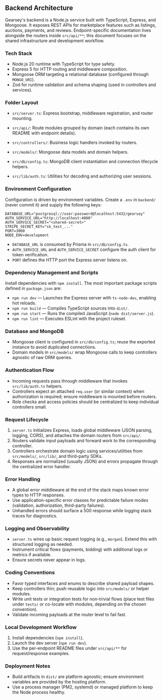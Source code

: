 ## Backend Architecture

Gearsey's backend is a Node.js service built with TypeScript, Express, and Mongoose. It exposes REST APIs for marketplace features such as listings, auctions, payments, and reviews. Endpoint-specific documentation lives alongside the routers inside `src/api/**`; this document focuses on the shared infrastructure and development workflow.

### Tech Stack
- Node.js 20 runtime with TypeScript for type safety.
- Express 5 for HTTP routing and middleware composition.
- Mongoose ORM targeting a relational database (configured through `MONGO_URI`).
- Zod for runtime validation and schema shaping (used in controllers and services).

### Folder Layout
- `src/server.ts`: Express bootstrap, middleware registration, and router mounting.

- `src/api/`: Route modules grouped by domain (each contains its own README with endpoint details).
- `src/controllers/`: Business logic handlers invoked by routers.
- `src/models/`: Mongoose data models and domain helpers.
- `src/db/config.ts`: MongoDB client instantiation and connection lifecycle helpers.
- `src/lib/auth.ts`: Utilities for decoding and authorizing user sessions.

### Environment Configuration
Configuration is driven by environment variables. Create a `.env` in `backend/` (never commit it) and supply the following keys:

```
DATABASE_URL="postgresql://user:password@localhost:5432/gearsey"
AUTH_SERVICE_URL="http://localhost:4000"
AUTH_SERVICE_SECRET="<shared-secret>"
STRIPE_SECRET_KEY="sk_test_..."
PORT=3000
NODE_ENV=development
```

- `DATABASE_URL` is consumed by Prisma in `src/db/config.ts`.
- `AUTH_SERVICE_URL` and `AUTH_SERVICE_SECRET` configure the auth client for token verification.
- `PORT` defines the HTTP port the Express server listens on.

### Dependency Management and Scripts
Install dependencies with `npm install`. The most important package scripts defined in `package.json` are:

- `npm run dev` — Launches the Express server with `ts-node-dev`, enabling hot reloads.
- `npm run build` — Compiles TypeScript sources into `dist/`.
- `npm run start` — Runs the compiled JavaScript (`node dist/server.js`).
- `npm run lint` — Executes ESLint with the project ruleset.

### Database and MongoDB
- Mongoose client is configured in `src/db/config.ts`; reuse the exported instance to avoid duplicated connections.
- Domain models in `src/models/` wrap Mongoose calls to keep controllers agnostic of raw ORM queries.

### Authentication Flow
- Incoming requests pass through middleware that invokes `src/lib/auth.ts` helpers.
- Controllers expect an attached `req.user` (or similar context) when authorization is required; ensure middleware is mounted before routers.
- Role checks and access policies should be centralized to keep individual controllers small.

### Request Lifecycle
1. `server.ts` initializes Express, loads global middleware (JSON parsing, logging, CORS), and attaches the domain routers from `src/api/`.
2. Routers validate input payloads and forward work to the corresponding controller.
3. Controllers orchestrate domain logic using services/utilities from `src/models/`, `src/lib/`, and third-party SDKs.
4. Responses are normalized (usually JSON) and errors propagate through the centralized error handler.

### Error Handling
- A global error middleware at the end of the stack maps known error types to HTTP responses.
- Use application-specific error classes for predictable failure modes (validation, authorization, third-party failures).
- Unhandled errors should surface a 500 response while logging stack traces for diagnostics.

### Logging and Observability
- `server.ts` wires up basic request logging (e.g., `morgan`). Extend this with structured logging as needed.
- Instrument critical flows (payments, bidding) with additional logs or metrics if available.
- Ensure secrets never appear in logs.

### Coding Conventions
- Favor typed interfaces and enums to describe shared payload shapes.
- Keep controllers thin; push reusable logic into `src/models/` or helper modules.
- Write unit tests or integration tests for non-trivial flows (place test files under `tests/` or co-locate with modules, depending on the chosen convention).
- Validate incoming payloads at the router level to fail fast.

### Local Development Workflow
1. Install dependencies (`npm install`).
2. Launch the dev server (`npm run dev`).
3. Use the per-endpoint README files under `src/api/**` for request/response examples.

### Deployment Notes
- Build artifacts in `dist/` are platform agnostic; ensure environment variables are provided by the hosting platform.
- Use a process manager (PM2, systemd) or managed platform to keep the Node process healthy.

